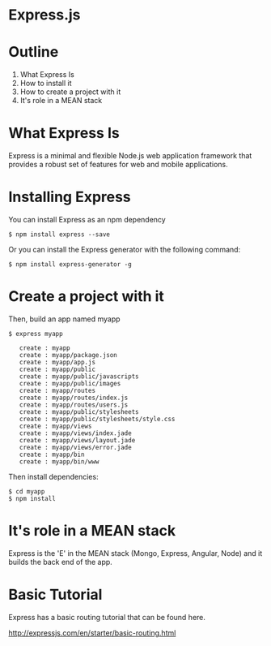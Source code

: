 # Express.js

# Outline

  1. What Express Is
  2. How to install it
  3. How to create a project with it
  4. It's role in a MEAN stack

# What Express Is

Express is a minimal and flexible Node.js web application framework that provides a robust set of features for web and mobile applications.

# Installing Express

You can install Express as an npm dependency

```
$ npm install express --save
```

Or you can install the Express generator with the following command:

```
$ npm install express-generator -g
```

# Create a project with it

Then, build an app named myapp

```
$ express myapp

   create : myapp
   create : myapp/package.json
   create : myapp/app.js
   create : myapp/public
   create : myapp/public/javascripts
   create : myapp/public/images
   create : myapp/routes
   create : myapp/routes/index.js
   create : myapp/routes/users.js
   create : myapp/public/stylesheets
   create : myapp/public/stylesheets/style.css
   create : myapp/views
   create : myapp/views/index.jade
   create : myapp/views/layout.jade
   create : myapp/views/error.jade
   create : myapp/bin
   create : myapp/bin/www
```

Then install dependencies:

```
$ cd myapp
$ npm install
```

# It's role in a MEAN stack

Express is the 'E' in the MEAN stack (Mongo, Express, Angular, Node) and it builds the back end of the app.

# Basic Tutorial

Express has a basic routing tutorial that can be found here.

http://expressjs.com/en/starter/basic-routing.html
